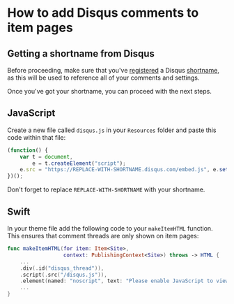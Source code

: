 # How to add Disqus comments to item pages

## Getting a shortname from Disqus

Before proceeding, make sure that you've [registered](https://disqus.com/register/) a Disqus [shortname](https://help.disqus.com/customer/portal/articles/286833), as this will be used to reference all of your comments and settings.

Once you've got your shortname, you can proceed with the next steps.

## JavaScript

Create a new file called `disqus.js` in your `Resources` folder and paste this code within that file:

```javascript
(function() {
    var t = document,
        e = t.createElement("script");
    e.src = "https://REPLACE-WITH-SHORTNAME.disqus.com/embed.js", e.setAttribute("data-timestamp", +new Date), (t.head || t.body).appendChild(e)
})();
```    

Don't forget to replace `REPLACE-WITH-SHORTNAME` with your shortname.

## Swift

In your theme file add the following code to your `makeItemHTML` function. This ensures that comment threads are only shown on item pages:

```swift
func makeItemHTML(for item: Item<Site>,
                  context: PublishingContext<Site>) throws -> HTML {
    ...
    .div(.id("disqus_thread")),
    .script(.src("/disqus.js")),
    .element(named: "noscript", text: "Please enable JavaScript to view the comments")
    ...
}                     
```
